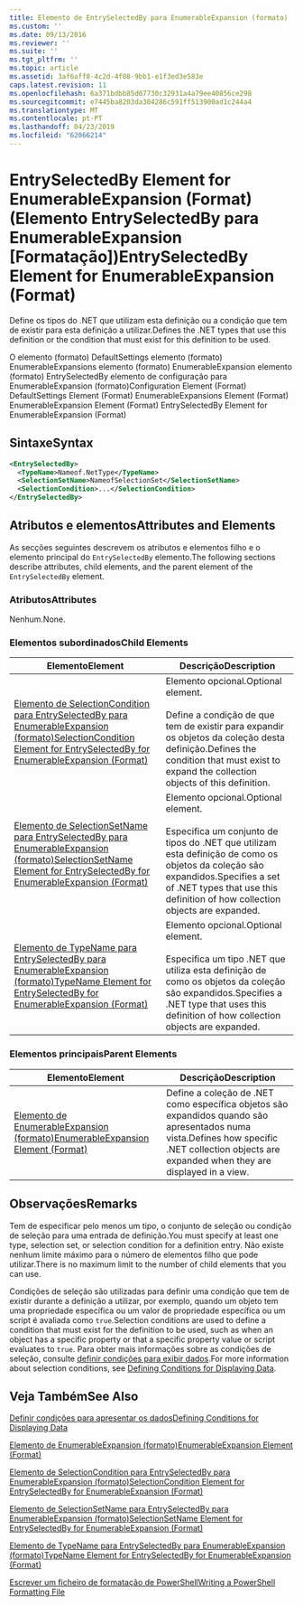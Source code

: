 ```yaml
---
title: Elemento de EntrySelectedBy para EnumerableExpansion (formato) | Documentos da Microsoft
ms.custom: ''
ms.date: 09/13/2016
ms.reviewer: ''
ms.suite: ''
ms.tgt_pltfrm: ''
ms.topic: article
ms.assetid: 3af6aff8-4c2d-4f08-9bb1-e1f3ed3e583e
caps.latest.revision: 11
ms.openlocfilehash: 6a371bdbb85d07730c32931a4a79ee40856ce298
ms.sourcegitcommit: e7445ba8203da304286c591ff513900ad1c244a4
ms.translationtype: MT
ms.contentlocale: pt-PT
ms.lasthandoff: 04/23/2019
ms.locfileid: "62066214"
---
```

# <a name="entryselectedby-element-for-enumerableexpansion-format"></a><span data-ttu-id="26fe2-102">EntrySelectedBy Element for EnumerableExpansion (Format) (Elemento EntrySelectedBy para EnumerableExpansion [Formatação])</span><span class="sxs-lookup"><span data-stu-id="26fe2-102">EntrySelectedBy Element for EnumerableExpansion (Format)</span></span>

<span data-ttu-id="26fe2-103">Define os tipos do .NET que utilizam esta definição ou a condição que tem de existir para esta definição a utilizar.</span><span class="sxs-lookup"><span data-stu-id="26fe2-103">Defines the .NET types that use this definition or the condition that must exist for this definition to be used.</span></span>

<span data-ttu-id="26fe2-104">O elemento (formato) DefaultSettings elemento (formato) EnumerableExpansions elemento (formato) EnumerableExpansion elemento (formato) EntrySelectedBy elemento de configuração para EnumerableExpansion (formato)</span><span class="sxs-lookup"><span data-stu-id="26fe2-104">Configuration Element (Format) DefaultSettings Element (Format) EnumerableExpansions Element (Format) EnumerableExpansion Element (Format) EntrySelectedBy Element for EnumerableExpansion (Format)</span></span>

## <a name="syntax"></a><span data-ttu-id="26fe2-105">Sintaxe</span><span class="sxs-lookup"><span data-stu-id="26fe2-105">Syntax</span></span>

```xml
<EntrySelectedBy>
  <TypeName>Nameof.NetType</TypeName>
  <SelectionSetName>NameofSelectionSet</SelectionSetName>
  <SelectionCondition>...</SelectionCondition>
</EntrySelectedBy>
```

## <a name="attributes-and-elements"></a><span data-ttu-id="26fe2-106">Atributos e elementos</span><span class="sxs-lookup"><span data-stu-id="26fe2-106">Attributes and Elements</span></span>

<span data-ttu-id="26fe2-107">As secções seguintes descrevem os atributos e elementos filho e o elemento principal do `EntrySelectedBy` elemento.</span><span class="sxs-lookup"><span data-stu-id="26fe2-107">The following sections describe attributes, child elements, and the parent element of the `EntrySelectedBy` element.</span></span>

### <a name="attributes"></a><span data-ttu-id="26fe2-108">Atributos</span><span class="sxs-lookup"><span data-stu-id="26fe2-108">Attributes</span></span>

<span data-ttu-id="26fe2-109">Nenhum.</span><span class="sxs-lookup"><span data-stu-id="26fe2-109">None.</span></span>

### <a name="child-elements"></a><span data-ttu-id="26fe2-110">Elementos subordinados</span><span class="sxs-lookup"><span data-stu-id="26fe2-110">Child Elements</span></span>

|<span data-ttu-id="26fe2-111">Elemento</span><span class="sxs-lookup"><span data-stu-id="26fe2-111">Element</span></span>|<span data-ttu-id="26fe2-112">Descrição</span><span class="sxs-lookup"><span data-stu-id="26fe2-112">Description</span></span>|
|-------------|-----------------|
|[<span data-ttu-id="26fe2-113">Elemento de SelectionCondition para EntrySelectedBy para EnumerableExpansion (formato)</span><span class="sxs-lookup"><span data-stu-id="26fe2-113">SelectionCondition Element for EntrySelectedBy for EnumerableExpansion (Format)</span></span>](./selectioncondition-element-for-entryselectedby-for-enumerableexpansion-format.md)|<span data-ttu-id="26fe2-114">Elemento opcional.</span><span class="sxs-lookup"><span data-stu-id="26fe2-114">Optional element.</span></span><br /><br /> <span data-ttu-id="26fe2-115">Define a condição de que tem de existir para expandir os objetos da coleção desta definição.</span><span class="sxs-lookup"><span data-stu-id="26fe2-115">Defines the condition that must exist to expand the collection objects of this definition.</span></span>|
|[<span data-ttu-id="26fe2-116">Elemento de SelectionSetName para EntrySelectedBy para EnumerableExpansion (formato)</span><span class="sxs-lookup"><span data-stu-id="26fe2-116">SelectionSetName Element for EntrySelectedBy for EnumerableExpansion (Format)</span></span>](./selectionsetname-element-for-entryselectedby-for-enumerableexpansion-format.md)|<span data-ttu-id="26fe2-117">Elemento opcional.</span><span class="sxs-lookup"><span data-stu-id="26fe2-117">Optional element.</span></span><br /><br /> <span data-ttu-id="26fe2-118">Especifica um conjunto de tipos do .NET que utilizam esta definição de como os objetos da coleção são expandidos.</span><span class="sxs-lookup"><span data-stu-id="26fe2-118">Specifies a set of .NET types that use this definition of how collection objects are expanded.</span></span>|
|[<span data-ttu-id="26fe2-119">Elemento de TypeName para EntrySelectedBy para EnumerableExpansion (formato)</span><span class="sxs-lookup"><span data-stu-id="26fe2-119">TypeName Element for EntrySelectedBy for EnumerableExpansion (Format)</span></span>](./typename-element-for-entryselectedby-for-enumerableexpansion-format.md)|<span data-ttu-id="26fe2-120">Elemento opcional.</span><span class="sxs-lookup"><span data-stu-id="26fe2-120">Optional element.</span></span><br /><br /> <span data-ttu-id="26fe2-121">Especifica um tipo .NET que utiliza esta definição de como os objetos da coleção são expandidos.</span><span class="sxs-lookup"><span data-stu-id="26fe2-121">Specifies a .NET type that uses this definition of how collection objects are expanded.</span></span>|

### <a name="parent-elements"></a><span data-ttu-id="26fe2-122">Elementos principais</span><span class="sxs-lookup"><span data-stu-id="26fe2-122">Parent Elements</span></span>

|<span data-ttu-id="26fe2-123">Elemento</span><span class="sxs-lookup"><span data-stu-id="26fe2-123">Element</span></span>|<span data-ttu-id="26fe2-124">Descrição</span><span class="sxs-lookup"><span data-stu-id="26fe2-124">Description</span></span>|
|-------------|-----------------|
|[<span data-ttu-id="26fe2-125">Elemento de EnumerableExpansion (formato)</span><span class="sxs-lookup"><span data-stu-id="26fe2-125">EnumerableExpansion Element (Format)</span></span>](./enumerableexpansion-element-format.md)|<span data-ttu-id="26fe2-126">Define a coleção de .NET como específica objetos são expandidos quando são apresentados numa vista.</span><span class="sxs-lookup"><span data-stu-id="26fe2-126">Defines how specific .NET collection objects are expanded when they are displayed in a view.</span></span>|

## <a name="remarks"></a><span data-ttu-id="26fe2-127">Observações</span><span class="sxs-lookup"><span data-stu-id="26fe2-127">Remarks</span></span>

<span data-ttu-id="26fe2-128">Tem de especificar pelo menos um tipo, o conjunto de seleção ou condição de seleção para uma entrada de definição.</span><span class="sxs-lookup"><span data-stu-id="26fe2-128">You must specify at least one type, selection set, or selection condition for a definition entry.</span></span> <span data-ttu-id="26fe2-129">Não existe nenhum limite máximo para o número de elementos filho que pode utilizar.</span><span class="sxs-lookup"><span data-stu-id="26fe2-129">There is no maximum limit to the number of child elements that you can use.</span></span>

<span data-ttu-id="26fe2-130">Condições de seleção são utilizadas para definir uma condição que tem de existir durante a definição a utilizar, por exemplo, quando um objeto tem uma propriedade específica ou um valor de propriedade específica ou um script é avaliada como `true`.</span><span class="sxs-lookup"><span data-stu-id="26fe2-130">Selection conditions are used to define a condition that must exist for the definition to be used, such as when an object has a specific property or that a specific property value or script evaluates to `true`.</span></span> <span data-ttu-id="26fe2-131">Para obter mais informações sobre as condições de seleção, consulte [definir condições para exibir dados](./defining-conditions-for-displaying-data.md).</span><span class="sxs-lookup"><span data-stu-id="26fe2-131">For more information about selection conditions, see [Defining Conditions for Displaying Data](./defining-conditions-for-displaying-data.md).</span></span>

## <a name="see-also"></a><span data-ttu-id="26fe2-132">Veja Também</span><span class="sxs-lookup"><span data-stu-id="26fe2-132">See Also</span></span>

[<span data-ttu-id="26fe2-133">Definir condições para apresentar os dados</span><span class="sxs-lookup"><span data-stu-id="26fe2-133">Defining Conditions for Displaying Data</span></span>](./defining-conditions-for-displaying-data.md)

[<span data-ttu-id="26fe2-134">Elemento de EnumerableExpansion (formato)</span><span class="sxs-lookup"><span data-stu-id="26fe2-134">EnumerableExpansion Element (Format)</span></span>](./enumerableexpansion-element-format.md)

[<span data-ttu-id="26fe2-135">Elemento de SelectionCondition para EntrySelectedBy para EnumerableExpansion (formato)</span><span class="sxs-lookup"><span data-stu-id="26fe2-135">SelectionCondition Element for EntrySelectedBy for EnumerableExpansion (Format)</span></span>](./selectioncondition-element-for-entryselectedby-for-enumerableexpansion-format.md)

[<span data-ttu-id="26fe2-136">Elemento de SelectionSetName para EntrySelectedBy para EnumerableExpansion (formato)</span><span class="sxs-lookup"><span data-stu-id="26fe2-136">SelectionSetName Element for EntrySelectedBy for EnumerableExpansion (Format)</span></span>](./selectionsetname-element-for-entryselectedby-for-enumerableexpansion-format.md)

[<span data-ttu-id="26fe2-137">Elemento de TypeName para EntrySelectedBy para EnumerableExpansion (formato)</span><span class="sxs-lookup"><span data-stu-id="26fe2-137">TypeName Element for EntrySelectedBy for EnumerableExpansion (Format)</span></span>](./typename-element-for-entryselectedby-for-enumerableexpansion-format.md)

[<span data-ttu-id="26fe2-138">Escrever um ficheiro de formatação de PowerShell</span><span class="sxs-lookup"><span data-stu-id="26fe2-138">Writing a PowerShell Formatting File</span></span>](./writing-a-powershell-formatting-file.md)
